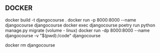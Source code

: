 ## DOCKER 
docker build -t djangocourse .
docker run -p 8000:8000 --name djangocourse djangocourse
docker exec djangocourse poetry run python manage.py migrate
(volume - linux) docker run -dp 8000:8000 --name djangocourse -v "$(pwd):/code" djangocourse

docker rm djangocourse